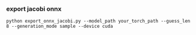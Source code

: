 ### export jacobi onnx
```shell
python export_onnx_jacobi.py --model_path your_torch_path --guess_len 8 --generation_mode sample --device cuda
```
